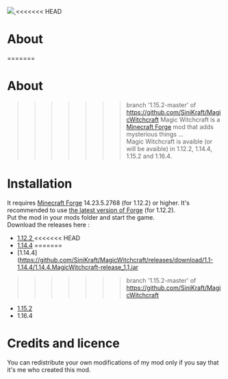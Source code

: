 [![](http://cf.way2muchnoise.eu/author/full_SiniKraft_downloads.svg)  ](https://www.curseforge.com/minecraft/mc-mods/magic-witchcraft)
<<<<<<< HEAD
# About  
=======
# About
>>>>>>> branch '1.15.2-master' of https://github.com/SiniKraft/MagicWitchcraft
Magic Witchcraft is a [Minecraft Forge](http://files.minecraftforge.net/) mod that adds mysterious things ...  
Magic Witchcraft is avaible (or will be avaible) in 1.12.2, 1.14.4, 1.15.2 and 1.16.4.
# Installation
It requires [Minecraft Forge](http://files.minecraftforge.net/maven/net/minecraftforge/forge/index_1.12.2.html) 14.23.5.2768 (for 1.12.2) or higher. It's recommended to use [the latest version of Forge](http://files.minecraftforge.net/maven/net/minecraftforge/forge/index_1.12.2.html) (for 1.12.2).  
Put the mod in your mods folder and start the game.  
Download the releases here :
- [1.12.2 ](https://github.com/SiniKraft/MagicWitchcraft/releases/download/1.4/1.12.2.MagicWitchcraft-release_1.4.jar)
<<<<<<< HEAD
- [1.14.4](https://github.com/SiniKraft/MagicWitchcraft/releases/download/1.14.4/1.14.4.MagicWitchcraft-release_1.0.jar)
=======
- [1.14.4](https://github.com/SiniKraft/MagicWitchcraft/releases/download/1.1-1.14.4/1.14.4.MagicWitchcraft-release_1.1.jar
>>>>>>> branch '1.15.2-master' of https://github.com/SiniKraft/MagicWitchcraft
- [1.15.2](https://github.com/SiniKraft/MagicWitchcraft/releases/download/1.15.2/1.15.2.MagicWitchcraft-release_1.0.jar)
- 1.16.4
# Credits and licence
You can redistribute your own modifications of my mod only if you say that it's me who created this mod.
